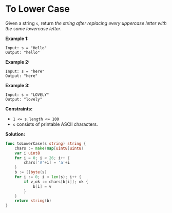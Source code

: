# To Lower Case
Given a string  `s`, return  _the string after replacing every uppercase letter with the same lowercase letter_.

**Example 1:**

	Input: s = "Hello"
	Output: "hello"

**Example 2:**

	Input: s = "here"
	Output: "here"

**Example 3:**

	Input: s = "LOVELY"
	Output: "lovely"

**Constraints:**

-   `1 <= s.length <= 100`
-   `s`  consists of printable ASCII characters.

**Solution:**

```go
func toLowerCase(s string) string {
    chars := make(map[uint8]uint8)
    var i uint8
    for i = 0; i < 26; i++ {
        chars['A'+i] = 'a'+i
    }
    b := []byte(s)
    for i := 0; i < len(s); i++ {
        if v,ok := chars[b[i]]; ok {
            b[i] = v
        }
    }
    return string(b)
}
```